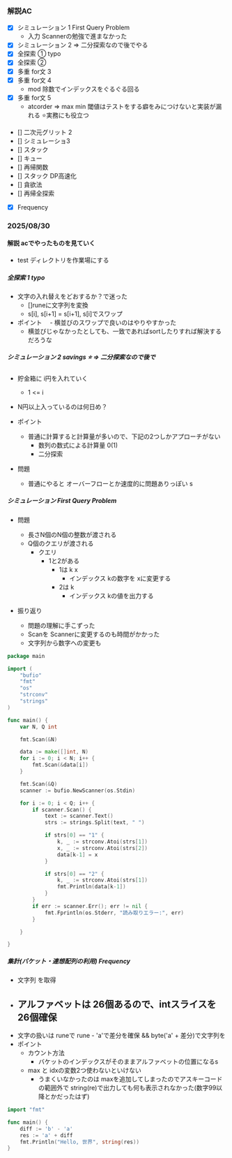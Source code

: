### 解説AC

- [x] シミュレーション 1 First Query Problem
  - 入力 Scannerの勉強で進まなかった
- [x] シミュレーション 2 => 二分探索なので後でやる
- [x] 全探索 ① typo
- [x] 全探索 ②
- [x] 多重 for文 3
- [x] 多重 for文 4
  - mod 除数でインデックスをぐるぐる回る
- [x] 多重 for文 5
  - atcorder => max min 閾値はテストをする癖をみにつけないと実装が漏れる ⭐️実務にも役立つ
- [] 二次元グリット 2
- [] シミュレーショ3
- [] スタック
- [] キュー
- [] 再帰関数
- [] スタック DP高速化
- [] 貪欲法
- [] 再帰全探索
- [x] Frequency

### 2025/08/30

#### 解説 acでやったものを見ていく

- test ディレクトリを作業場にする

##### 全探索 1 typo
- 文字の入れ替えをどおするか？で迷った
  - []runeに文字列を変換
  - s[i], s[i+1] = s[i+1], s[i]でスワップ
- ポイント
　- 横並びのスワップで良いのはやりやすかった
    - 横並びじゃなかったとしても、一致であればsortしたりすれば解決するだろうな


##### シミュレーション 2 savings ⭐️ => 二分探索なので後で

- 貯金箱に i円を入れていく
  - 1 <= i
- N円以上入っているのは何日め？

- ポイント
  - 普通に計算すると計算量が多いので、下記の2つしかアプローチがない
    - 数列の数式による計算量 0(1)
    - 二分探索
- 問題
  - 普通にやると オーバーフローとか速度的に問題ありっぽい
  s

##### シミュレーション First Query Problem

- 問題
  - 長さN個のN個の整数が渡される
  - Q個のクエリが渡される
    - クエリ
      - 1と2がある
        - 1は k x
          - インデックス kの数字を xに変更する
        - 2は k
          - インデックス kの値を出力する

- 振り返り
  - 問題の理解に手こずった
  - Scanを Scannerに変更するのも時間がかかった
  - 文字列から数字への変更も

```go
package main

import (
	"bufio"
	"fmt"
	"os"
	"strconv"
	"strings"
)

func main() {
	var N, Q int

	fmt.Scan(&N)

	data := make([]int, N)
	for i := 0; i < N; i++ {
		fmt.Scan(&data[i])
	}

	fmt.Scan(&Q)
	scanner := bufio.NewScanner(os.Stdin)

	for i := 0; i < Q; i++ {
		if scanner.Scan() {
			text := scanner.Text()
			strs := strings.Split(text, " ")

			if strs[0] == "1" {
				k, _ := strconv.Atoi(strs[1])
				x, _ := strconv.Atoi(strs[2])
				data[k-1] = x
			}

			if strs[0] == "2" {
				k, _ := strconv.Atoi(strs[1])
				fmt.Println(data[k-1])
			}
		}
		if err := scanner.Err(); err != nil {
			fmt.Fprintln(os.Stderr, "読み取りエラー:", err)
		}

	}

}
```

##### 集計(バケット・連想配列の利用) Frequency
  - 文字列 を取得
  - アルファベットは 26個あるので、intスライスを26個確保
    - 
  - 文字の扱いは runeで rune - 'a'で差分を確保 && byte('a' + 差分)で文字列を
  - ポイント
    - カウント方法
      - バケットのインデックスがそのままアルファベットの位置になるs
    - max と idxの変数2つ使わないといけない
      - うまくいなかったのは maxを追加してしまったのでアスキーコードの範囲外で string(re)で出力しても何も表示されなかった(数字99以降とかだったはず)

```go
import "fmt"

func main() {
	diff := 'b' - 'a'
	res := 'a' + diff
	fmt.Println("Hello, 世界", string(res))
}

```

